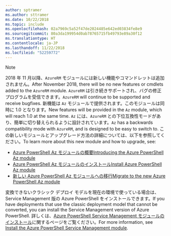 ```yaml
---
author: sptramer
ms.author: sttramer
ms.date: 10/22/2018
ms.topic: include
ms.openlocfilehash: 02a7969c5a52f47de2024485e642ed03834fe8e9
ms.sourcegitcommit: 80a3da199954d0ab78765715fb49793e89a30f12
ms.translationtype: HT
ms.contentlocale: ja-JP
ms.lasthandoff: 11/22/2018
ms.locfileid: "52259772"
---
```

> [!NOTE]
> 
> <span data-ttu-id="471ee-101">2018 年 11 月以降、`AzureRM` モジュールには新しい機能やコマンドレットは追加されません。</span><span class="sxs-lookup"><span data-stu-id="471ee-101">After November 2018, there will be no new features or cmdlets added to the `AzureRM` module.</span></span> <span data-ttu-id="471ee-102">`AzureRM` は引き続きサポートされ、バグの修正プログラムを受信できます。</span><span class="sxs-lookup"><span data-stu-id="471ee-102">`AzureRM` will continue to be supported and receive bugfixes.</span></span> <span data-ttu-id="471ee-103">新機能は `Az` モジュールで提供されます。このモジュールは同時に 1.0 となります。</span><span class="sxs-lookup"><span data-stu-id="471ee-103">New features will be provided in the `Az` module, which will reach 1.0 at the same time.</span></span> <span data-ttu-id="471ee-104">`Az` には、`AzureRM` との下位互換性モードがあり、簡単に切り替えられるように設計されています。</span><span class="sxs-lookup"><span data-stu-id="471ee-104">`Az` has a backwards compatibility mode with `AzureRM`, and is designed to be easy to switch to.</span></span> <span data-ttu-id="471ee-105">この新しいモジュールとアップグレード方法の詳細については、以下を参照してください。</span><span class="sxs-lookup"><span data-stu-id="471ee-105">To learn more about this new module and how to upgrade, see:</span></span>
>
> * [<span data-ttu-id="471ee-106">Azure PowerShell Az モジュールの概要</span><span class="sxs-lookup"><span data-stu-id="471ee-106">Introducing the Azure PowerShell Az module</span></span>](/powershell/azure/new-azureps-module-az)
> * [<span data-ttu-id="471ee-107">Azure PowerShell Az モジュールのインストール</span><span class="sxs-lookup"><span data-stu-id="471ee-107">Install Azure PowerShell Az module</span></span>](/powershell/azure/install-az-ps)
> * [<span data-ttu-id="471ee-108">新しい Azure PowerShell Az モジュールへの移行</span><span class="sxs-lookup"><span data-stu-id="471ee-108">Migrate to the new Azure PowerShell Az module</span></span>](/powershell/azure/migrate-from-azurerm-to-az)
>
> <span data-ttu-id="471ee-109">変換できないクラシック デプロイ モデルを現在の環境で使っている場合は、Service Management 版の Azure PowerShell をインストールできます。</span><span class="sxs-lookup"><span data-stu-id="471ee-109">If you have deployments that use the classic deployment model that cannot be converted, you can install the Service Management version of Azure PowerShell.</span></span> <span data-ttu-id="471ee-110">詳しくは、[Azure PowerShell Service Management モジュールのインストール](/powershell/azure/servicemanagement/install-azure-ps)に関するページをご覧ください。</span><span class="sxs-lookup"><span data-stu-id="471ee-110">For more information, see [Install the Azure PowerShell Service Management module](/powershell/azure/servicemanagement/install-azure-ps).</span></span>
